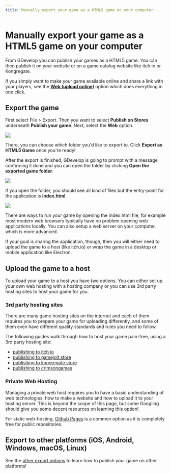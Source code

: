 ```yaml
---
title: Manually export your game as a HTML5 game on your computer
---
```

# Manually export your game as a HTML5 game on your computer

From GDevelop you can publish your games as a HTML5 game. You can then publish it on your website or on a game catalog website like itch.io or Kongregate.

If you simply want to make your game available online and share a link with your players, see the **[Web (upload online)](/gdevelop5/publishing/web)** option which does everything in one click.

## Export the game

First select File > Export. Then you want to select **Publish on Stores** underneath **Publish your game**. Next, select the **Web** option.

![](/gdevelop5/publishing/publish-web-locate2.gif)

There, you can choose which folder you'd like to export to. Click **Export as HTML5 Game** once you're ready!

After the export is finished, GDevelop is going to prompt with a message confirming it done and you can open the folder by clicking **Open the exported game folder**.

![](/gdevelop5/publishing/publish-web-export.gif)

If you open the folder, you should see all kind of files but the entry-point for the application is **index.html**.

![](/gdevelop5/export-done-index-file.png)

There are ways to run your game by opening the index.html file, for example most modern web browsers typically have no problem opening web applications locally. You can also setup a web server on your computer, which is more advanced.

If your goal is sharing the application, though, then you will either need to upload the game to a host (like itch.io) or wrap the game in a desktop or mobile application like Electron.

## Upload the game to a host

To upload your game to a host you have two options. You can either set up your own web hosting with a hosting company or you can use 3rd party hosting sites to host your game for you. 

### 3rd party hosting sites

There are many game hosting sites on the internet and each of them requires you to prepare your game for uploading differently, and some of them even have different quality standards and rules you need to follow.

The following guides walk through how to host your game pain-free, using a 3rd party hosting site:

  * [publishing to itch io](/gdevelop5/publishing/publishing-to-itch-io)
  * [publishing to gamejolt store](/gdevelop5/publishing/publishing-to-gamejolt-store)
  * [publishing to kongregate store](/gdevelop5/publishing/publishing-to-kongregate-store)
  * [publishing to crimsongames](/gdevelop5/publishing/publishing-to-crimsongames)

### Private Web Hosting

Managing a private web host requires you to have a basic understanding of web technologies, how to make a website and how to upload it to your hosting server. This is beyond the scope of this page, but some Googling should give you some decent resources on learning this option!

For static web-hosting, [Github Pages](https://pages.github.com/) is a common option as it is completely free for public repositories.

## Export to other platforms (iOS, Android, Windows, macOS, Linux)

See the [other export options](/gdevelop5/publishing) to learn how to publish your game on other platforms!
